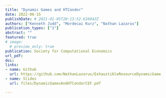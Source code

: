 ```yaml
---
title: "Dynamic Games and HTCondor"
date: 2022-06-15
publishDate: # 2021-01-05T20:13:52.626042Z
authors: ["Kenneth Judd", "Mordecai Kurz", "Nathan Lazarus"]
publication_types: ["1"]
abstract: ""
featured: true
# image:
  # preview_only: true
publication: Society for Computational Economics
url_pdf: 
doi:
links: 
- name: Github
  url: https://github.com/NathanLazarus/ExhaustibleResourceDynamicGame
- name: Slides
  url: files/DynamicGamesAndHTCondorCEF.pdf

---
```


